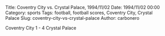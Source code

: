 Title: Coventry City vs. Crystal Palace, 1994/11/02
Date: 1994/11/02 00:00
Category: sports
Tags: football, football scores, Coventry City, Crystal Palace
Slug: coventry-city-vs-crystal-palace
Author: carbonero


Coventry City 1 - 4 Crystal Palace
